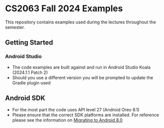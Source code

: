 # CS2063 Fall 2024 Examples

This repository contains examples used during the lectures throughout the semester.

## Getting Started

### Android Studio
* The code examples are built against and run in Android Studio Koala (2024.1.1 Patch 2)
* Should you use a different version you will be prompted to update the Gradle plugin used

## Android SDK
* For the most part the code uses API level 27 (Android Oreo 8.1)
* Please ensure that the correct SDK platforms are installed.  For reference please see the information on [Migrating to Android 8.0](https://developer.android.com/about/versions/oreo/android-8.0-migration#bfa)
